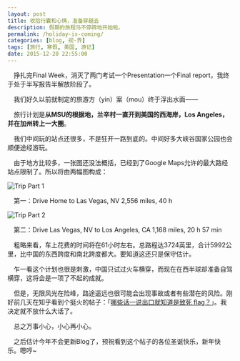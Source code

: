 ```yaml
---
layout: post
title: 收拾行囊和心情，准备穿越去
description: 假期的旅程马不停蹄地开始啦。
permalink: /holiday-is-coming/
categories: [blog, 视·界]
tags: [旅行, 寒假, 美国, 游记]
date: 2015-12-20 22:55:00
--- 
```


　挣扎完Final Week，消灭了两门考试一个Presentation一个Final report，我终于处于半写报告半解放阶段了。

　我们好久以前就制定的旅游方（yin）案（mou）终于浮出水面——

　旅行计划是**从MSU的根据地，兰辛村一直开到美国的西海岸，Los Angeles，并在加州转上一大圈**。

　我们中间玩的站点还很多，不是狂开一路到底的。中间好多大峡谷国家公园也会顺便途经游玩。

　由于地方比较多，一张图还没法概括，已经到了Google Maps允许的最大路经站点限制了。所以将由两幅图构成：

![Trip Part 1](http://lanternd.qiniudn.com/Pic4Post/holiday-is-coming/lan-lv.jpg "Trip Part 1")

　第一：Drive Home to Las Vegas, NV 2,556 miles, 40 h

![Trip Part 2](http://lanternd.qiniudn.com/Pic4Post/holiday-is-coming/lv-la.jpg "Trip Part 2")

　第二：Drive Las Vegas, NV to Los Angeles, CA 1,168 miles, 20 h 57 min

　粗略来看，车上花费的时间将在61小时左右。总路程达3724英里，合计5992公里，比中国的东西跨度和南北跨度都大。要知道这还只是保守估计。

　乍一看这个计划也很是刺激，中国只试过火车横穿，而现在在西半球却准备自驾横穿，这将会是一项了不起的成就。

　但是，无限风光在险峰，路途遥远也很可能会出现事故或者有些潜在的风险。刚好前几天在知乎看到个挺火的帖子：「[哪些话一说出口就知道是致死 flag？](https://www.zhihu.com/question/33046488)」。我决定就不放什么大话了。

　总之万事小心，小心再小心。

　之后估计今年不会更新Blog了，预祝看到这个帖子的各位圣诞快乐，新年快乐。嗯哼~
